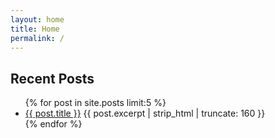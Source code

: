 ```yaml
---
layout: home
title: Home
permalink: /
---
```


<!-- This page’s body goes into the `{{ content }}` slot of `_layouts/home.html`. -->

<!-- You don’t need to re-declare the hero here; it lives in the layout. -->

<section class="recent-posts">
  <h2>Recent Posts</h2>
  <ul>
    {% for post in site.posts limit:5 %}
    <li>
      <a href="{{ post.url | relative_url }}">{{ post.title }}</a>
      <span class="excerpt">{{ post.excerpt | strip_html | truncate: 160 }}</span>
    </li>
    {% endfor %}
  </ul>
</section>

